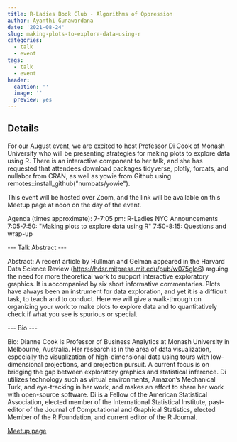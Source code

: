 ```yaml
---
title: R-Ladies Book Club - Algorithms of Oppression
author: Ayanthi Gunawardana
date: '2021-08-24'
slug: making-plots-to-explore-data-using-r
categories:
  - talk
  - event
tags:
  - talk
  - event
header:
  caption: ''
  image: ''
  preview: yes
---
```


## Details

For our August event, we are excited to host Professor Di Cook of Monash University who will be presenting strategies for making plots to explore data using R. There is an interactive component to her talk, and she has requested that attendees download packages tidyverse, plotly, forcats, and nullabor from CRAN, as well as yowie from Github using remotes::install_github("numbats/yowie").

This event will be hosted over Zoom, and the link will be available on this Meetup page at noon on the day of the event.

Agenda (times approximate):
7-7:05 pm: R-Ladies NYC Announcements
7:05-7:50: "Making plots to explore data using R"
7:50-8:15: Questions and wrap-up

--- Talk Abstract ---

Abstract: A recent article by Hullman and Gelman appeared in the Harvard Data Science Review (https://hdsr.mitpress.mit.edu/pub/w075glo6) arguing the need for more theoretical work to support interactive exploratory graphics. It is accompanied by six short informative commentaries. Plots have always been an instrument for data exploration, and yet it is a difficult task, to teach and to conduct. Here we will give a walk-through on organizing your work to make plots to explore data and to quantitatively check if what you see is spurious or special.


--- Bio ---

Bio: Dianne Cook is Professor of Business Analytics at Monash University in Melbourne, Australia. Her research is in the area of data visualization, especially the visualization of high-dimensional data using tours with low-dimensional projections, and projection pursuit. A current focus is on bridging the gap between exploratory graphics and statistical inference. Di utilizes technology such as virtual environments, Amazon’s Mechanical Turk, and eye-tracking in her work, and makes an effort to share her work with open-source software. Di is a Fellow of the American Statistical Association, elected member of the International Statistical Institute, past-editor of the Journal of Computational and Graphical Statistics, elected Member of the R Foundation, and current editor of the R Journal.


[Meetup page](https://www.meetup.com/rladies-newyork/events/280162747/)